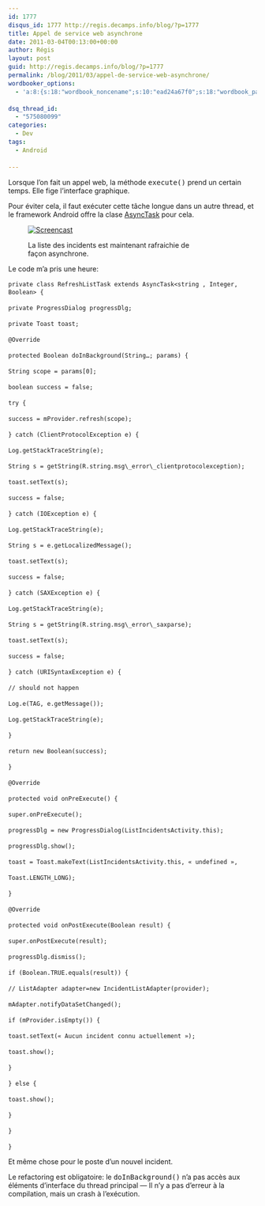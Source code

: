 ```yaml
---
id: 1777
disqus_id: 1777 http://regis.decamps.info/blog/?p=1777
title: Appel de service web asynchrone
date: 2011-03-04T00:13:00+00:00
author: Régis
layout: post
guid: http://regis.decamps.info/blog/?p=1777
permalink: /blog/2011/03/appel-de-service-web-asynchrone/
wordbooker_options:
  - 'a:8:{s:18:"wordbook_noncename";s:10:"ead24a67f0";s:18:"wordbook_page_post";s:4:"-100";s:18:"wordbook_orandpage";s:1:"2";s:23:"wordbook_default_author";s:1:"1";s:23:"wordbook_extract_length";s:3:"256";s:19:"wordbook_actionlink";s:3:"300";s:18:"wordbook_attribute";s:0:"";s:29:"wordbooker_status_update_text";s:33:"New blog post :  %title% - %link%";}'

dsq_thread_id:
  - "575080099"
categories:
  - Dev
tags:
  - Android

---
```

Lorsque l’on fait un appel web, la méthode <tt>execute()</tt> prend un certain temps. Elle fige l’interface graphique.

Pour éviter cela, il faut exécuter cette tâche longue dans un autre thread, et le framework Android offre la clase [AsyncTask](http://developer.android.com/reference/android/os/AsyncTask.html) pour cela.<figure id="attachment_1779" style="width: 348px" class="wp-caption alignnone">

[<img src="/blog/wp-content/uploads/2011/03/Capture-d’écran-2011-03-04-à-00.05.37.png" alt="Screencast" title="Tâche asynchrone dans Android" width="348" height="508" class="size-full wp-image-1779" srcset="/blog/wp-content/uploads/2011/03/Capture-d’écran-2011-03-04-à-00.05.37.png 348w, /blog/wp-content/uploads/2011/03/Capture-d’écran-2011-03-04-à-00.05.37-239x350.png 239w" sizes="(max-width: 348px) 100vw, 348px" />](http://screencast.com/t/FXfjzUyMW)<figcaption class="wp-caption-text">La liste des incidents est maintenant rafraichie de façon asynchrone.</figcaption></figure> 

Le code m’a pris une heure:
  
```
private class RefreshListTask extends AsyncTask<string , Integer, Boolean> {
		  
private ProgressDialog progressDlg;
		  
private Toast toast;

@Override
		  
protected Boolean doInBackground(String…; params) {
			  
String scope = params[0];
			  
boolean success = false;
			  
try {
				  
success = mProvider.refresh(scope);
			  
} catch (ClientProtocolException e) {
				  
Log.getStackTraceString(e);
				  
String s = getString(R.string.msg\_error\_clientprotocolexception);
				  
toast.setText(s);
				  
success = false;
			  
} catch (IOException e) {
				  
Log.getStackTraceString(e);
				  
String s = e.getLocalizedMessage();
				  
toast.setText(s);
				  
success = false;
			  
} catch (SAXException e) {
				  
Log.getStackTraceString(e);
				  
String s = getString(R.string.msg\_error\_saxparse);
				  
toast.setText(s);
				  
success = false;
			  
} catch (URISyntaxException e) {
				  
// should not happen
				  
Log.e(TAG, e.getMessage());
				  
Log.getStackTraceString(e);
			  
}
			  
return new Boolean(success);
		  
}

@Override
		  
protected void onPreExecute() {
			  
super.onPreExecute();
			  
progressDlg = new ProgressDialog(ListIncidentsActivity.this);
			  
progressDlg.show();
			  
toast = Toast.makeText(ListIncidentsActivity.this, « undefined »,
					  
Toast.LENGTH_LONG);
		  
}

@Override
		  
protected void onPostExecute(Boolean result) {
			  
super.onPostExecute(result);
			  
progressDlg.dismiss();

if (Boolean.TRUE.equals(result)) {
				  
// ListAdapter adapter=new IncidentListAdapter(provider);
				  
mAdapter.notifyDataSetChanged();
				  
if (mProvider.isEmpty()) {
					  
toast.setText(« Aucun incident connu actuellement »);
					  
toast.show();
				  
}
			  
} else {
				  
toast.show();
			  
}
		  
}
	  
}
```

Et même chose pour le poste d’un nouvel incident.

Le refactoring est obligatoire: le <tt>doInBackground()</tt> n’a pas accès aux éléments d’interface du thread principal &#8212; Il n’y a pas d’erreur à la compilation, mais un crash à l’exécution.</string>
